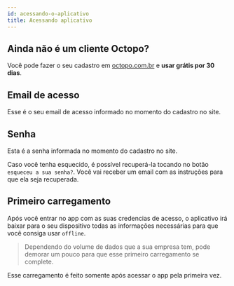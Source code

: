 ```yaml
---
id: acessando-o-aplicativo
title: Acessando aplicativo
---
```


## Ainda não é um cliente Octopo?
Você pode fazer o seu cadastro em [octopo.com.br](https://octopo.com.br)  e **usar grátis por 30 dias**.

## Email de acesso
Esse é o seu email de acesso informado no momento do cadastro no site. 

## Senha
Esta é a senha informada no momento do cadastro no site.

Caso você tenha esquecido, é possível recuperá-la tocando no botão `esqueceu a sua senha?`. Você vai receber um email com as instruções para que ela seja recuperada.

## Primeiro carregamento

Após você entrar no app com as suas credencias de acesso, o aplicativo irá baixar para o seu dispositivo todas as informações necessárias para que você consiga usar `offline`.

> Dependendo do volume de dados que a sua empresa tem, pode demorar um pouco para que esse primeiro carregamento se complete.

Esse carregamento é feito somente após acessar o app pela primeira vez.
